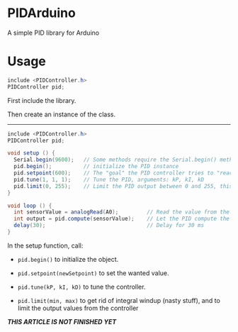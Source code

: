 # PIDArduino
A simple PID library for Arduino

# Usage
```java
include <PIDController.h>
PIDController pid;
```

First include the library.

Then create an instance of the class.

---

```java
include <PIDController.h>
PIDController pid;

void setup () {
  Serial.begin(9600);   // Some methods require the Serial.begin() method to be called first
  pid.begin();          // initialize the PID instance
  pid.setpoint(600);    // The "goal" the PID controller tries to "reach"
  pid.tune(1, 1, 1);    // Tune the PID, arguments: kP, kI, kD
  pid.limit(0, 255);    // Limit the PID output between 0 and 255, this is important to get rid of integral windup!
}

void loop () {
  int sensorValue = analogRead(A0);         // Read the value from the sensor
  int output = pid.compute(sensorValue);    // Let the PID compute the value, returns the optimal output
  delay(30);                                // Delay for 30 ms
}
```

In the setup function, call:

* `pid.begin()` to initialize the object.

* `pid.setpoint(newSetpoint)` to set the wanted value.

* `pid.tune(kP, kI, kD)` to tune the controller.

* `pid.limit(min, max)` to get rid of integral windup (nasty stuff), and to limit the output values from the controller


***THIS ARTICLE IS NOT FINISHED YET***
